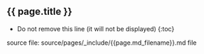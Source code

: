 ## {{ page.title }}

<!-- { :.no_toc } -->

<!-- TOC  the css styling for this is \pages\assets\css\project.css under 'markdown-toc'-->

* Do not remove this line (it will not be displayed)
{:toc}


<!-- end TOC -->


source file: source/pages/\_include/{{page.md_filename}}.md  file


<!--
eCR Exchange Transactions - ecr-exchange.md
Triggering / Decision Support - triggering.md
FHIR Timing and Roll-Out - fhir-timing.md
-->
